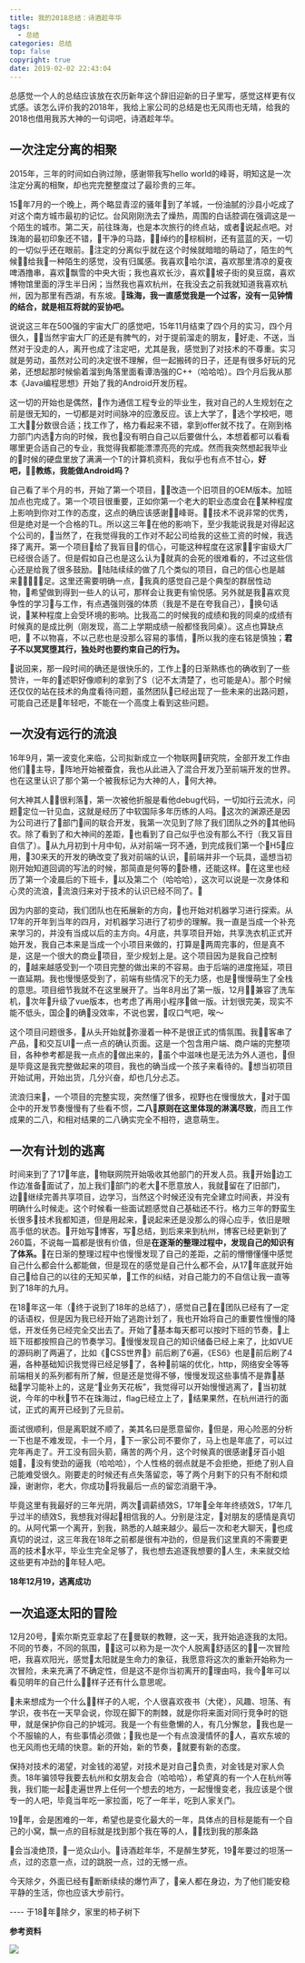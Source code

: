 ```yaml
---
title: 我的2018总结：诗酒趁年华
tags:
  - 总结
categories: 总结
top: false
copyright: true
date: 2019-02-02 22:43:04
---
```

总感觉一个人的总结应该放在农历新年这个辞旧迎新的日子里写，感觉这样更有仪式感。该怎么评价我的2018年，我给上家公司的总结是也无风雨也无晴，给我的2018也借用我苏大神的一句词吧，诗酒趁年华。
<!--more-->
## 一次注定分离的相聚
2015年，三年的时间如白驹过隙，感谢带我写hello world的峰哥，明知这是一次注定分离的相聚，却也完完整整度过了最珍贵的三年。

15年7月的一个晚上，两个略显青涩的骚年到了羊城，一份油腻的沙县小吃成了对这个南方城市最初的记忆。台风刚刚洗去了燥热，周围的白话腔调在强调这是一个陌生的城市。第二天，前往珠海，也是本次旅行的终点站，或者说起点吧。对珠海的最初印象还不错，干净的马路，绰约的棕榈树，还有蓝蓝的天，一切的一切似乎还在眼前。注定的分离似乎就在这个时候就暗暗的萌动了，陌生的气候给我一种陌生的感觉，没有归属感。我喜欢哈尔滨，喜欢那里清凉的夏夜啤酒撸串，喜欢飘雪的中央大街；我也喜欢长沙，喜欢坡子街的臭豆腐，喜欢博物馆里面的浮生半日闲；当然我也喜欢杭州，在我没去之前我就知道我喜欢杭州，因为那里有西湖，有东坡。**珠海，我一直感觉我是一个过客，没有一见钟情的结合，就是相互将就的妥协吧。**

说说这三年在500强的宇宙大厂的感觉吧，15年11月结束了四个月的实习，四个月很久，当然宇宙大厂的还是有脾气的，对于提前溜走的朋友，好走、不送，当然对于没走的人，离开也成了注定吧，尤其是我，感觉到了对技术的不尊重。实习就是劳动，虽然对公司的决定很不理解，但一起搬砖的日子，还是有很多好玩的兄弟，还想起那时候偷着溜到角落里面看谭浩强的C++（哈哈哈）。四个月后我从那本《Java编程思想》开始了我的Android开发历程。

这一切的开始也是偶然，作为通信工程专业的毕业生，我对自己的人生规划在之前是很无知的，一切都是对时间脉冲的应激反应。该上大学了，选个学校吧，嗯工大分数很合适；找工作了，格力看起来不错，拿到offer就不找了。在刚到格力部门内选方向的时候，我也没有明白自己以后要做什么，本想着都可以看看哪里更合适自己的专业，我觉得我都能漂漂亮亮的完成。然而我突然想起我毕业的时候的硬盘里放了满满一个T的计算机资料，我似乎也有点不甘心，**好吧，教练，我能做Android吗？**

自己看了半个月的书，开始了第一个项目，改造一个旧项目的OEM版本。加班加点也完成了。第一个项目很重要，正如你第一个老大的职业态度会在某种程度上影响到你对工作的态度，这点的确应该感谢峰哥。技术不说非常的优秀，但是绝对是一个合格的TL。所以这三年在他的影响下，至少我能说我是对得起这个公司的，当然了，在我觉得我的工作对不起公司给我的这些工资的时候，我选择了离开。第一个项目给了我盲目的信心，可能这种程度在这家宇宙级大厂已经很合适了。但是假如自己也是这么认为就真的会死的很难看的，不过这些信心还是给我了很多鼓励。陆陆续续的做了几个类似的项目，自己的信心也是越来足。这里还需要明确一点，我真的感觉自己是个典型的群居性动物，希望做到得到一些人的认可，那样会让我更有愉悦感。另外就是我喜欢竞争性的学习与工作，有点遇强则强的体质（我是不是在夸我自己），换句话说，某种程度上会受环境的影响。比我高二的时候我的成绩和我的同桌的成绩有时候真的是成比例（刚发现，高二上学期成绩一般都怪我同桌）。这点也算缺点吧， 不以物喜，不以己悲也是没那么容易的事情，所以我的座右铭是慎独；**君子不以冥冥堕其行，独处时也要约束自己的行为。**

说回来，那一段时间的确还是很快乐的，工作上的日渐熟练也的确收到了一些赞许，一年的述职好像顺利的拿到了S（记不太清楚了，也可能是A）。那个时候还仅仅的站在技术的角度看待问题，虽然团队已经出现了一些未来的出路问题，可能自己还是年轻吧，不能在一个高度上看到这些问题。

## 一次没有远行的流浪

16年9月，第一波变化来临，公司拟新成立一个物联网研究院，全部开发工作由他们主导，阵地开始被蚕食，我也从此进入了混合开发乃至前端开发的世界。也在这里认识了那个第一个被我标记为大神的人，何大神。

何大神其人很利落，第一次被他折服是看他debug代码，一切如行云流水，问题定位一针见血，这就是经历了中软国际多年历练的人吗。这次的渊源还是因为公司进行了部门间的联合开发，我第一次见到了除了我们团队之外的其他码农。除了看到了和大神间的差距，也看到了自己似乎也没有那么不行（我又盲目自信了）。从九月初到十月中旬，从对前端一窍不通，到完成我们第一个H5应用，30来天的开发的确改变了我对前端的认识，前端并非一个玩具，遥想当初刚开始知道回调的写法的时候，那简直是何等的卧槽，还能这样。在这里也经历了第一个凌晨后的下班卡，以及第二个（哈哈哈），这次可以说是一次身体和心灵的流浪，流浪归来对于技术的认识已经不同了。

因为内部的变动，我们团队也在拓展新的方向，也开始对机器学习进行探索。从17年的开年到当年的四月，对机器学习进行了初步的理解。我一直是当成一个补充来学习的，并没有当成以后的主方向。4月底，共享项目开始，共享洗衣机正式开始开发，我自己本来是当成一个小项目来做的，打算是两周完事的，但是真不是，这是一个很大的商业项目，至少规划上是。这个项目因为是我自己控制的，越来越感受到一个项目完整的做出来的不容易。由于后端的进度拖延，项目一直延期。我也慢慢感受到了，前端有些情况下的无力感，也是慢慢萌生了全栈的意思。项目细节我就不在这里展开了。当年8月出了第一版，12月兼容了洗车机，次年升级了vue版本，也考虑了再用小程序做一版。计划很完美，现实不能不低头，国企的确没效率，不说也罢，叹口气吧，唉～

这个项目问题很多，从头开始就弥漫着一种不是很正式的情氛围。我客串了产品，和交互UI一点一点的确认页面。这是一个包含用户端、商户端的完整项目，各种参考都是我一点点的做出来的，虽个中滋味也是无法为外人道也，但是毕竟这是我完整做起来的项目，我也的确当成一个孩子来看待的。想当初项目开始试用，开始出货，几分兴奋，却也几分忐忑。

流浪归来，一个项目的完整实现，突然懂了很多，视野也在慢慢放大，对于国企中的开发节奏慢慢有了些看不惯，**二八原则在这里体现的淋漓尽致**，而且工作成果的二八，和相对结果的二八确实完全不相符，退意萌生。

## 一次有计划的逃离
时间来到了了17年底，物联网院开始吸收其他部门的开发人员。我开始边工作边准备面试了，加上我们部门的老大不愿意放人，我就留在了旧部门，边继续完善共享项目，边学习，当然这个时候还没有完全建立时间表，并没有明确什么时候走。这个时候看一些面试题感觉自己基础还不行。格力三年的野蛮生长很多技术我都知道，但是用起来，说起来还是没那么的得心应手，依旧是眼高手低的状态。开始写博客，写总结，到后来来到杭州，博客已经更新到了260篇，不说每一篇都是很有价值，但是**在逐渐的整理过程中，发现自己的知识有了体系。**在日渐的整理过程中也慢慢发现了自己的差距，之前的懵懵懂懂中感觉自己什么都会什么都能做，但是现在的感觉是自己什么都不会，从17年底就开始自己给自己的以往的无知买单，工作的纠结，对自己能力的不自信让我一直等到了18年的九月。

在18年这一年（终于说到了18年的总结了），感觉自己在团队已经有了一定的话语权，但是因为我已经开始了逃跑计划了，我也开始将自己的重要性慢慢的降低，开发任务已经完全交出去了。开始了基本每天都可以按时下班的节奏，上班下班都按照自己的节奏学习。慢慢发现自己的知识储备已经上来了，比如VUE的源码刷了两遍了，比如《CSS世界》前后刷了6遍，《ES6》也是前后刷了4遍，各种基础知识我觉得已经足够了，各种前端的优化，http，网络安全等等前端相关的系列都有所了解，但是还是觉得不够，慢慢发现这些事情不是靠基础学习能补上的，这是“业务天花板”，我觉得可以开始慢慢逃离了，当初就说，今年的中秋节不在珠海过，flag已经立上了，结果果然，在杭州进行的面试，正式的离开已经到了元旦前。

面试很顺利，但是离职就不顺了，美其名曰是愿意留你，但是，用心险恶的分析一下也是不难发现，卡一个月，下一家公司不要你了，马上也是年底了，可以过完年再走了。开工没有回头箭，痛苦的两个月，这个时候真的很感谢牙百小姐姐，没有使劲的逼我（哈哈哈），个人性格的弱点就是不会拒绝，拒绝了别人自己能难受很久。刚要走的时候还有点失落留恋，等了两个月剩下的只有不耐和烦躁，谢谢你，老大，你成功将我最后一点的留恋消磨干净。

毕竟这里有我最好的三年光阴，两次调薪绩效S，17年全年年终绩效S，17年几乎过半的绩效S，我想我对得起相信我的人。分别是注定，对朋友的感情是真切的。从阿代第一个离开，到我，熟悉的人越来越少。最后一次和老大聊天，也成真切的说过，这三年我在18年之前都是很有冲劲的，但是我们这里真的不需要更高的技术水平，毕业生完全足够了，我也想去追逐我想要的人生，未来就交给这些更有冲劲的年轻人吧。

**18年12月19，逃离成功**

## 一次追逐太阳的冒险
12月20号，索尔斯克亚拿起了在曼联的教鞭，这一天，我开始追逐我的太阳。不同的节奏，不同的氛围，这可以称为是一次个人脱离舒适区的一次冒险吧，我喜欢阳光，感觉太阳就是生命力的象征，我愿意将这次的重新开始称为一次冒险，未来充满了不确定性，但是这不是你当初离开的理由吗，我今年可以看见明年的自己什么样子还有什么意思呢。

未来想成为一个什么样子的人呢，个人很喜欢夜书（大佬），风趣、坦荡、有学识，夜书在一天早会说，你现在脚下的荆棘，就是你将来面对同行竞争时的铠甲，就是保护你自己的护城河。我是一个有些惫懒的人，有几分懈怠，我也是一个不服输的人，有些事情必须做；我也是一个有点浪漫情怀的人，喜欢东坡的也无风雨也无晴的快意。新的开始，新的节奏，就要有新的态度。

保持对技术的渴望，对金钱的渴望，对技术是对自己负责，对金钱是对家人负责。18年骗领导我要去杭州和女朋友会合（哈哈哈），希望真的有一个人在杭州等我，我们能一起走遍世界上任何一个想去的地方，一起慢慢变老，我应该是个很专一的人吧，毕竟当年吃一家拉面，吃了一年半，吃到人家关门。

19年，会是困难的一年，希望也是变化最大的一年，具体点的目标是能有一个自己的小窝，飘一点的目标就是找到那个我在等的人，找到我的那条路

会当凌绝顶，一览众山小。诗酒趁年华，不是醉生梦死，19年要过的坦荡一点，过的恣意一点，过的跳脱一点，过的无憾一点。

今天除夕，外面已经有断断续续的爆竹声了，亲人都在身边，为了他们能安稳平静的生活，你也应该大步前行。

---- 于18年除夕，家里的柿子树下

**参考资料**
[]()

![](http://static.zhyjor.com/wexin.png)
